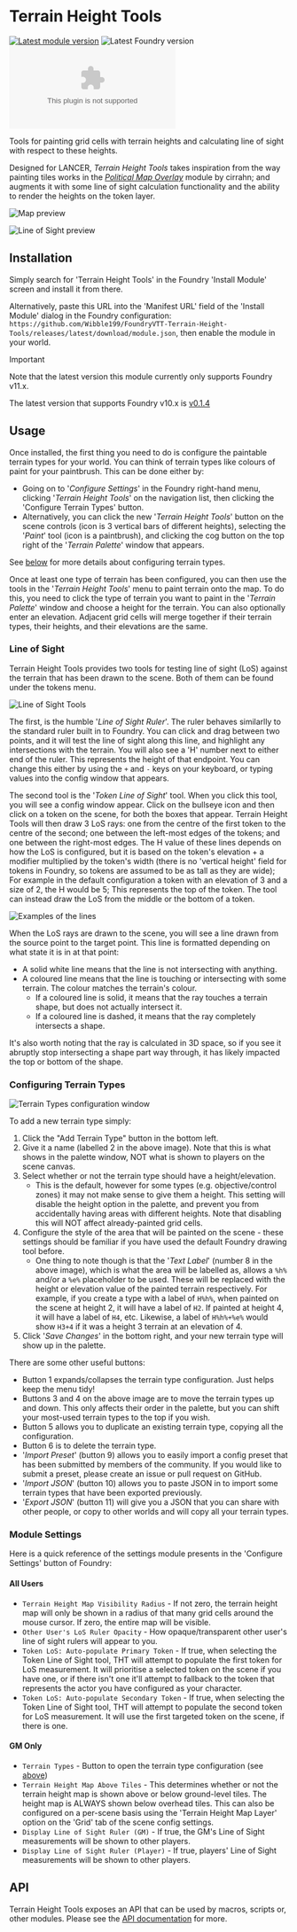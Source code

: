 # Terrain Height Tools

[![Latest module version](https://img.shields.io/badge/dynamic/json?url=https%3A%2F%2Fgithub.com%2FWibble199%2FFoundryVTT-Terrain-Height-Tools%2Freleases%2Flatest%2Fdownload%2Fmodule.json&query=%24.version&prefix=v&style=for-the-badge&label=latest%20version)](https://github.com/Wibble199/FoundryVTT-Terrain-Height-Tools/releases/latest)
![Latest Foundry version](https://img.shields.io/badge/dynamic/json?url=https%3A%2F%2Fgithub.com%2FWibble199%2FFoundryVTT-Terrain-Height-Tools%2Freleases%2Flatest%2Fdownload%2Fmodule.json&query=%24.compatibility.verified&style=for-the-badge&label=foundry%20version&color=fe6a1f)
[![GitHub downloads (latest version)](https://img.shields.io/github/downloads/Wibble199/FoundryVTT-Terrain-Height-Tools/latest/release.zip?style=for-the-badge&label=downloads)](https://github.com/Wibble199/FoundryVTT-Terrain-Height-Tools/releases/latest)

Tools for painting grid cells with terrain heights and calculating line of sight with respect to these heights.

Designed for LANCER, _Terrain Height Tools_ takes inspiration from the way painting tiles works in the _[Political Map Overlay](https://github.com/cirrahn/foundry-polmap)_ module by cirrahn; and augments it with some line of sight calculation functionality and the ability to render the heights on the token layer.

![Map preview](docs/overview.webp)

![Line of Sight preview](docs/los-rays.webp)

## Installation

Simply search for 'Terrain Height Tools' in the Foundry 'Install Module' screen and install it from there.

Alternatively, paste this URL into the 'Manifest URL' field of the 'Install Module' dialog in the Foundry configuration: `https://github.com/Wibble199/FoundryVTT-Terrain-Height-Tools/releases/latest/download/module.json`, then enable the module in your world.

> [!IMPORTANT]
> Note that the latest version this module currently only supports Foundry v11.x.
>
> The latest version that supports Foundry v10.x is [v0.1.4](https://github.com/Wibble199/FoundryVTT-Terrain-Height-Tools/releases/tag/v0.1.4)

## Usage

Once installed, the first thing you need to do is configure the paintable terrain types for your world. You can think of terrain types like colours of paint for your paintbrush. This can be done either by:
- Going on to '_Configure Settings_' in the Foundry right-hand menu, clicking '_Terrain Height Tools_' on the navigation list, then clicking the 'Configure Terrain Types' button.
- Alternatively, you can click the new '_Terrain Height Tools_' button on the scene controls (icon is 3 vertical bars of different heights), selecting the '_Paint_' tool (icon is a paintbrush), and clicking the cog button on the top right of the '_Terrain Palette_' window that appears.

See [below](#configuring-terrain-types) for more details about configuring terrain types.

Once at least one type of terrain has been configured, you can then use the tools in the '_Terrain Height Tools_' menu to paint terrain onto the map. To do this, you need to click the type of terrain you want to paint in the '_Terrain Palette_' window and choose a height for the terrain. You can also optionally enter an elevation. Adjacent grid cells will merge together if their terrain types, their heights, and their elevations are the same.

### Line of Sight

Terrain Height Tools provides two tools for testing line of sight (LoS) against the terrain that has been drawn to the scene. Both of them can be found under the tokens menu.

![Line of Sight Tools](docs/los-tools.webp)

The first, is the humble '_Line of Sight Ruler_'. The ruler behaves similarlly to the standard ruler built in to Foundry. You can click and drag between two points, and it will test the line of sight along this line, and highlight any intersections with the terrain. You will also see a 'H' number next to either end of the ruler. This represents the height of that endpoint. You can change this either by using the `+` and `-` keys on your keyboard, or typing values into the config window that appears.

The second tool is the '_Token Line of Sight_' tool. When you click this tool, you will see a config window appear. Click on the bullseye icon and then click on a token on the scene, for both the boxes that appear. Terrain Height Tools will then draw 3 LoS rays: one from the centre of the first token to the centre of the second; one between the left-most edges of the tokens; and one between the right-most edges. The H value of these lines depends on how the LoS is configured, but it is based on the token's elevation + a modifier multiplied by the token's width (there is no 'vertical height' field for tokens in Foundry, so tokens are assumed to be as tall as they are wide); For example in the default configuration a token with an elevation of 3 and a size of 2, the H would be 5; This represents the top of the token. The tool can instead draw the LoS from the middle or the bottom of a token.

![Examples of the lines](docs/los-ray-examples.webp)

When the LoS rays are drawn to the scene, you will see a line drawn from the source point to the target point. This line is formatted depending on what state it is in at that point:
- A solid white line means that the line is not intersecting with anything.
- A coloured line means that the line is touching or intersecting with some terrain. The colour matches the terrain's colour.
	- If a coloured line is solid, it means that the ray touches a terrain shape, but does not actually intersect it.
	- If a coloured line is dashed, it means that the ray completely intersects a shape.

It's also worth noting that the ray is calculated in 3D space, so if you see it abruptly stop intersecting a shape part way through, it has likely impacted the top or bottom of the shape.

### Configuring Terrain Types

![Terrain Types configuration window](docs/terrain-types-config.webp)

To add a new terrain type simply:
1. Click the "Add Terrain Type" button in the bottom left.
2. Give it a name (labelled 2 in the above image). Note that this is what shows in the palette window, NOT what is shown to players on the scene canvas.
3. Select whether or not the terrain type should have a height/elevation.
	- This is the default, however for some types (e.g. objective/control zones) it may not make sense to give them a height. This setting will disable the height option in the palette, and prevent you from accidentally having areas with different heights. Note that disabling this will NOT affect already-painted grid cells.
4. Configure the style of the area that will be painted on the scene - these settings should be familiar if you have used the default Foundry drawing tool before.
	- One thing to note though is that the '_Text Label_' (number 8 in the above image), which is what the area will be labelled as, allows a `%h%` and/or a `%e%` placeholder to be used. These will be replaced with the height or elevation value of the painted terrain respectively. For example, if you create a type with a label of `H%h%`, when painted on the scene at height 2, it will have a label of `H2`. If painted at height 4, it will have a label of `H4`, etc. Likewise, a label of `H%h%+%e%` would show `H3+4` if it was a height 3 terrain at an elevation of 4.
5. Click '_Save Changes_' in the bottom right, and your new terrain type will show up in the palette.

There are some other useful buttons:
- Button 1 expands/collapses the terrain type configuration. Just helps keep the menu tidy!
- Buttons 3 and 4 on the above image are to move the terrain types up and down. This only affects their order in the palette, but you can shift your most-used terrain types to the top if you wish.
- Button 5 allows you to duplicate an existing terrain type, copying all the configuration.
- Button 6 is to delete the terrain type.
- '_Import Preset_' (button 9) allows you to easily import a config preset that has been submitted by members of the community. If you would like to submit a preset, please create an issue or pull request on GitHub.
- '_Import JSON_' (button 10) allows you to paste JSON in to import some terrain types that have been exported previously.
- '_Export JSON_' (button 11) will give you a JSON that you can share with other people, or copy to other worlds and will copy all your terrain types.

### Module Settings

Here is a quick reference of the settings module presents in the 'Configure Settings' button of Foundry:

#### All Users

- `Terrain Height Map Visibility Radius` - If not zero, the terrain height map will only be shown in a radius of that many grid cells around the mouse cursor. If zero, the entire map will be visible.
- `Other User's LoS Ruler Opacity` - How opaque/transparent other user's line of sight rulers will appear to you.
- `Token LoS: Auto-populate Primary Token` - If true, when selecting the Token Line of Sight tool, THT will attempt to populate the first token for LoS measurement. It will prioritise a selected token on the scene if you have one, or if there isn't one it'll attempt to fallback to the token that represents the actor you have configured as your character.
- `Token LoS: Auto-populate Secondary Token` - If true, when selecting the Token Line of Sight tool, THT will attempt to populate the second token for LoS measurement. It will use the first targeted token on the scene, if there is one.

#### GM Only

- `Terrain Types` - Button to open the terrain type configuration (see [above]((#configuring-terrain-types)))
- `Terrain Height Map Above Tiles` - This determines whether or not the terrain height map is shown above or below ground-level tiles. The height map is ALWAYS shown below overhead tiles. This can also be configured on a per-scene basis using the 'Terrain Height Map Layer' option on the 'Grid' tab of the scene config settings.
- `Display Line of Sight Ruler (GM)` - If true, the GM's Line of Sight measurements will be shown to other players.
- `Display Line of Sight Ruler (Player)` - If true, players' Line of Sight measurements will be shown to other players.

## API

Terrain Height Tools exposes an API that can be used by macros, scripts or, other modules. Please see the [API documentation](/docs/api.md) for more.
